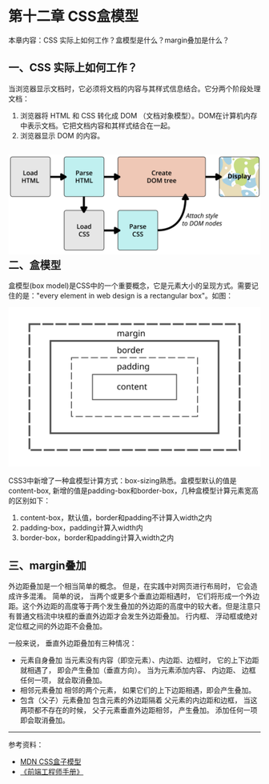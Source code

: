 # 第十二章 CSS盒模型

本章内容：CSS 实际上如何工作？盒模型是什么？margin叠加是什么？

## 一、CSS 实际上如何工作？

当浏览器显示文档时，它必须将文档的内容与其样式信息结合。它分两个阶段处理文档：

1. 浏览器将 HTML 和 CSS 转化成 DOM （文档对象模型）。DOM在计算机内存中表示文档。它把文档内容和其样式结合在一起。
2. 浏览器显示 DOM 的内容。

## ![](/assets/css-rendering.png)二、盒模型

盒模型\(box model\)是CSS中的一个重要概念，它是元素大小的呈现方式。需要记住的是："every element in web design is a rectangular box"。如图：

![](/assets/css-box-model.svg)

CSS3中新增了一种盒模型计算方式：box-sizing熟悉。盒模型默认的值是content-box, 新增的值是padding-box和border-box，几种盒模型计算元素宽高的区别如下：

1. content-box，默认值，border和padding不计算入width之内
2. padding-box，padding计算入width内
3. border-box，border和padding计算入width之内

## 三、margin叠加

外边距叠加是一个相当简单的概念。 但是，在实践中对网页进行布局时， 它会造成许多混淆。 简单的说， 当两个或更多个垂直边距相遇时， 它们将形成一个外边距。这个外边距的高度等于两个发生叠加的外边距的高度中的较大者。但是注意只有普通文档流中块框的垂直外边距才会发生外边距叠加。 行内框、 浮动框或绝对定位框之间的外边距不会叠加。

一般来说， 垂直外边距叠加有三种情况：

* 元素自身叠加 当元素没有内容（即空元素）、内边距、边框时， 它的上下边距就相遇了， 即会产生叠加（垂直方向）。 当为元素添加内容、 内边距、 边框任何一项， 就会取消叠加。
* 相邻元素叠加 相邻的两个元素， 如果它们的上下边距相遇，即会产生叠加。
* 包含（父子）元素叠加 包含元素的外边距隔着 父元素的内边距和边框， 当这两项都不存在的时候， 父子元素垂直外边距相邻， 产生叠加。 添加任何一项即会取消叠加。

---

参考资料：

* [MDN CSS盒子模型](https://developer.mozilla.org/zh-CN/docs/Web/CSS/CSS_Box_Model/Introduction_to_the_CSS_box_model)
* [《前端工程师手册》](https://leohxj.gitbooks.io/front-end-database/html-and-css-basic/box-module.html)



